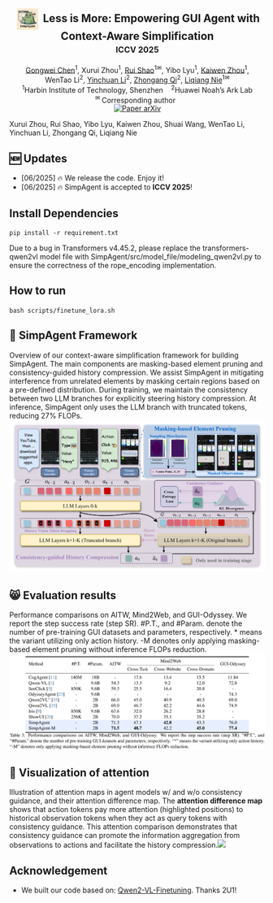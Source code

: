<div align="center">
<h2 align="center">
   <img src="./assets/simpagent.png" style="vertical-align: middle; height: 2em; padding: 0 0.2em;"> <b>Less is More: Empowering GUI Agent with Context-Aware Simplification
   <br /> <font size=3>ICCV 2025 </font></b> 
</h2>
<div>
<a target="_blank" href="https://scholar.google.com/citations?user=Mpg0w3cAAAAJ&hl=en&oi=ao">Gongwei&#160;Chen</a><sup>1</sup>,
<a target="_blank">Xurui&#160;Zhou</a><sup>1</sup>,
<a target="_blank" href="https://scholar.google.com/citations?user=9Vc--XsAAAAJ&hl=en&oi=ao">Rui&#160;Shao</a><sup>1&#9993</sup>,
<a target="_blank">Yibo&#160;Lyu</a><sup>1</sup>,
<a target="_blank" href="https://jnhujnhu.github.io/">Kaiwen&#160;Zhou</a><sup>1</sup>,
<br>
<a target="_blank" >WenTao&#160;Li</a><sup>2</sup>,
<a target="_blank" href="https://yinchuanll.github.io/">Yinchuan&#160;Li</a><sup>2</sup>,
 <a target="_blank" href="https://zhongangqi.github.io/">Zhongang&#160;Qi</a><sup>2</sup>,
 <a target="_blank" href="https://scholar.google.com/citations?hl=en&user=yywVMhUAAAAJ">Liqiang&#160;Nie</a><sup>1&#9993</sup>
</div>
<sup>1</sup>Harbin Institute of Technology, Shenzhen&#160&#160&#160</span>
<sup>2</sup>Huawei Noah’s Ark Lab</span>
<br />
<sup>&#9993&#160;</sup>Corresponding author&#160;&#160;</span>
<br/>
<div align="center">
    <a href="https://arxiv.org/abs/2408.03615" target="_blank">
    <img src="https://img.shields.io/badge/Paper-arXiv-deepgreen" alt="Paper arXiv"></a>
</div>
</div>

Xurui Zhou, Rui Shao, Yibo Lyu, Kaiwen Zhou, Shuai Wang, WenTao Li, Yinchuan Li, Zhongang Qi, Liqiang Nie


## :new: Updates
- [06/2025] :fire: We release the code. Enjoy it!
- [06/2025] :fire: SimpAgent is accepted to **ICCV 2025**!


## Install Dependencies
```shell
pip install -r requirement.txt
```
Due to a bug in Transformers v4.45.2, please replace the transformers-qwen2vl model file with SimpAgent/src/model_file/modeling_qwen2vl.py to ensure the correctness of the rope_encoding implementation.

## How to run
```shell
bash scripts/finetune_lora.sh
```

## :balloon: SimpAgent Framework
Overview of our context-aware simplification framework for building SimpAgent. The main components are masking-based element pruning and consistency-guided history compression. We assist SimpAgent in mitigating interference from unrelated elements by masking certain regions based on a pre-defined distribution. During training, we maintain the consistency between two LLM branches for explicitly steering history compression. At inference, SimpAgent only uses the LLM branch with truncated tokens, reducing 27% FLOPs.<img src="./assets/framework.png" >

## :smile_cat: Evaluation results
Performance comparisons on AITW, Mind2Web, and GUI-Odyssey. We report the step success rate (step SR). #P.T., and #Param. denote the number of pre-training GUI datasets and parameters, respectively. * means the variant utilizing only action history. -M denotes only applying masking-based element pruning without inference FLOPs reduction.
<img src="./assets/results.png" >



## :balloon: Visualization of attention
Illustration of attention maps in agent models w/ and w/o consistency guidance, and their attention difference map. The **attention difference map** shows that action tokens pay more attention (highlighted positions) to historical observation tokens when they act as query tokens with consistency guidance. This attention comparison demonstrates that consistency guidance can promote the information aggregation from observations to actions and facilitate the history compression.<img src="./assets/visualization.png" >


## Acknowledgement
- We built our code based on: [Qwen2-VL-Finetuning](https://github.com/2U1/Qwen2-VL-Finetune). Thanks 2U1!








